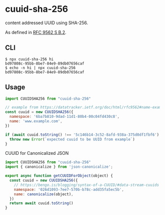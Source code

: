 # cuuid-sha-256

content addressed UUID using SHA-256.

As defined in [RFC 9562 S B.2](https://datatracker.ietf.org/doc/html/rfc9562#name-example-of-a-uuidv8-value-n).

## CLI

```shell
$ npx cuuid-sha-256 hi
bd97808c-95bb-8be7-84e9-89db07656caf
$ echo -n hi | npx cuuid-sha-256
bd97808c-95bb-8be7-84e9-89db07656caf
```

## Usage

```javascript
import CUUIDSHA256 from "cuuid-sha-256"

// example from https://datatracker.ietf.org/doc/html/rfc9562#name-example-of-a-uuidv8-value-n
const cuuid = new CUUIDSHA256({
  namespace: '6ba7b810-9dad-11d1-80b4-00c04fd430c8',
  name: 'www.example.com',
})

if (await cuuid.toString() !== '5c146b14-3c52-8afd-938a-375d0df1fbf6') {
  throw new Error(`expected cuuid to be UUID from example`)
}
```

CUUID for Canonicalized JSON

```javascript
import CUUIDSHA256 from "cuuid-sha-256"
import { canonicalize } from 'json-canonicalize';

export async function getCUUIDForObject(object) {
  const cuuid = new CUUIDSHA256({
    // https://bengo.is/blogging/syntax-of-a-CUUID/#data-stream-cuuids
    namespace: '026d1093-7ee7-570b-b78c-add35fa5ec5b',
    name: canonicalize(object),
  })
  return await cuuid.toString()
}
```
